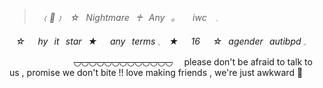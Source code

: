 > *⠀﹙💫﹚⠀☆⠀Nightmare⠀♰⠀Any⠀。⠀⠀iwc⠀      𓈒⠀*

*⠀☆⠀⠀hy⠀it⠀star⠀★⠀⠀any⠀terms   𓈒*
*⠀★⠀⠀16⠀⠀☆⠀agender⠀autibpd   𓈒*

⠀⠀⠀⠀⠀⠀⠀⠀⠀⠀~~◡◡◡◡◡◡◡◡◡◡◡◡◡~~
⠀
please don't be afraid to talk to us , promise we don't bite !! love making friends , we're just awkward 🐩
